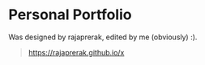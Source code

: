 # Personal Portfolio 

Was designed by rajaprerak, edited by me (obviously) :).

> https://rajaprerak.github.io/x

